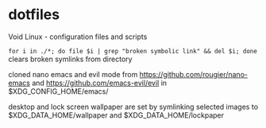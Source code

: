 # dotfiles
Void Linux - configuration files and scripts

`for i in ./*; do file $i | grep "broken symbolic link" && del $i; done` clears broken symlinks from directory

cloned nano emacs and evil mode from
https://github.com/rougier/nano-emacs
and
https://github.com/emacs-evil/evil
in $XDG\_CONFIG\_HOME/emacs/

desktop and lock screen wallpaper are set by
symlinking selected images to
$XDG\_DATA\_HOME/wallpaper and $XDG\_DATA\_HOME/lockpaper
